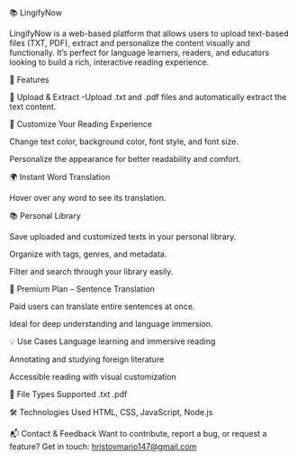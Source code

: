 📚 LingifyNow

LingifyNow is a web-based platform that allows users to upload text-based files (TXT, PDF), extract and personalize the content visually and functionally. It’s perfect for language learners, readers, and educators looking to build a rich, interactive reading experience.

🚀 Features

📄 Upload & Extract
-Upload .txt and .pdf files and automatically extract the text content.

🎨 Customize Your Reading Experience

Change text color, background color, font style, and font size.

Personalize the appearance for better readability and comfort.

🌍 Instant Word Translation

Hover over any word to see its translation.

📚 Personal Library

Save uploaded and customized texts in your personal library.

Organize with tags, genres, and metadata.

Filter and search through your library easily.

💼 Premium Plan – Sentence Translation

Paid users can translate entire sentences at once.

Ideal for deep understanding and language immersion.

💡 Use Cases
Language learning and immersive reading

Annotating and studying foreign literature

Accessible reading with visual customization

📂 File Types Supported
.txt
.pdf

🛠 Technologies Used
HTML, CSS, JavaScript, Node.js

📬 Contact & Feedback
Want to contribute, report a bug, or request a feature?
Get in touch: hristovmario147@gmail.com
